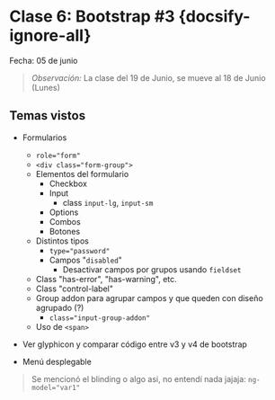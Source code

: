 # Clase 6: Bootstrap #3  {docsify-ignore-all}

Fecha: 05 de junio

> _Observación:_ La clase del 19 de Junio, se mueve al 18 de Junio (Lunes)

## Temas vistos

* Formularios
  * `role="form"`
  * `<div class="form-group">`
  * Elementos del formulario
    * Checkbox
    * Input
      * class `input-lg`, `input-sm`
    * Options
    * Combos
    * Botones
  * Distintos tipos
    * `type="password"`
    * Campos "`disabled`"
      * Desactivar campos por grupos usando `fieldset`
  * Class "has-error", "has-warning", etc.
  * Class "control-label"
  * Group addon para agrupar campos y que queden con diseño agrupado (?)
    * `class="input-group-addon"`
  * Uso de `<span>`

* Ver glyphicon y comparar código entre v3 y v4 de bootstrap
* Menú desplegable

>Se mencionó el blinding o algo asi, no entendí nada jajaja: `ng-model="var1"`
